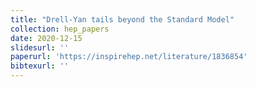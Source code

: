 ```yaml
---
title: "Drell-Yan tails beyond the Standard Model"
collection: hep_papers
date: 2020-12-15
slidesurl: ''
paperurl: 'https://inspirehep.net/literature/1836854'
bibtexurl: ''
---
```


